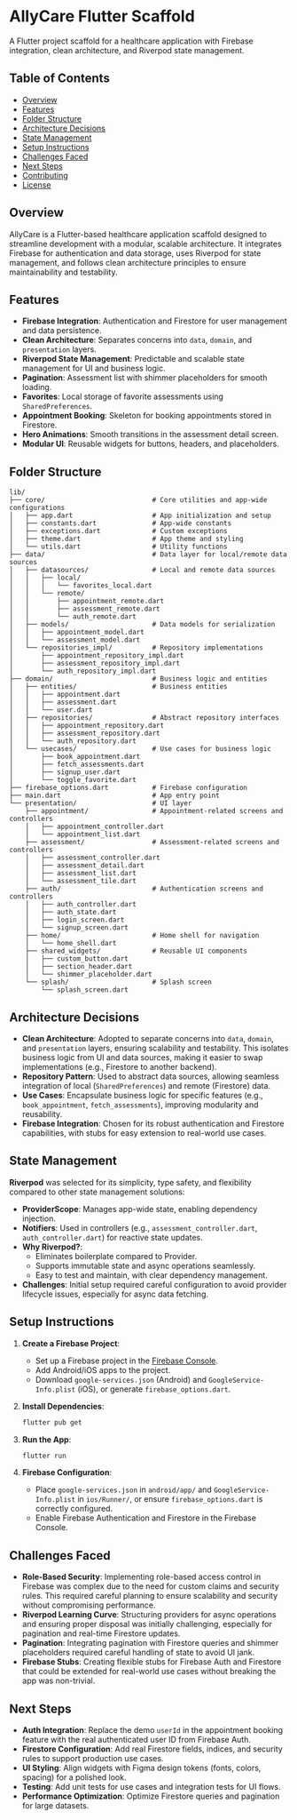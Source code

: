 # AllyCare Flutter Scaffold

A Flutter project scaffold for a healthcare application with Firebase integration, clean architecture, and Riverpod state management.

## Table of Contents
- [Overview](#overview)
- [Features](#features)
- [Folder Structure](#folder-structure)
- [Architecture Decisions](#architecture-decisions)
- [State Management](#state-management)
- [Setup Instructions](#setup-instructions)
- [Challenges Faced](#challenges-faced)
- [Next Steps](#next-steps)
- [Contributing](#contributing)
- [License](#license)

## Overview
AllyCare is a Flutter-based healthcare application scaffold designed to streamline development with a modular, scalable architecture. It integrates Firebase for authentication and data storage, uses Riverpod for state management, and follows clean architecture principles to ensure maintainability and testability.

## Features
- **Firebase Integration**: Authentication and Firestore for user management and data persistence.
- **Clean Architecture**: Separates concerns into `data`, `domain`, and `presentation` layers.
- **Riverpod State Management**: Predictable and scalable state management for UI and business logic.
- **Pagination**: Assessment list with shimmer placeholders for smooth loading.
- **Favorites**: Local storage of favorite assessments using `SharedPreferences`.
- **Appointment Booking**: Skeleton for booking appointments stored in Firestore.
- **Hero Animations**: Smooth transitions in the assessment detail screen.
- **Modular UI**: Reusable widgets for buttons, headers, and placeholders.

## Folder Structure
```
lib/
├── core/                           # Core utilities and app-wide configurations
│   ├── app.dart                    # App initialization and setup
│   ├── constants.dart              # App-wide constants
│   ├── exceptions.dart             # Custom exceptions
│   ├── theme.dart                  # App theme and styling
│   └── utils.dart                  # Utility functions
├── data/                           # Data layer for local/remote data sources
│   ├── datasources/                # Local and remote data sources
│   │   ├── local/
│   │   │   └── favorites_local.dart
│   │   └── remote/
│   │       ├── appointment_remote.dart
│   │       ├── assessment_remote.dart
│   │       └── auth_remote.dart
│   ├── models/                     # Data models for serialization
│   │   ├── appointment_model.dart
│   │   └── assessment_model.dart
│   └── repositories_impl/          # Repository implementations
│       ├── appointment_repository_impl.dart
│       ├── assessment_repository_impl.dart
│       └── auth_repository_impl.dart
├── domain/                         # Business logic and entities
│   ├── entities/                   # Business entities
│   │   ├── appointment.dart
│   │   ├── assessment.dart
│   │   └── user.dart
│   ├── repositories/               # Abstract repository interfaces
│   │   ├── appointment_repository.dart
│   │   ├── assessment_repository.dart
│   │   └── auth_repository.dart
│   └── usecases/                   # Use cases for business logic
│       ├── book_appointment.dart
│       ├── fetch_assessments.dart
│       ├── signup_user.dart
│       └── toggle_favorite.dart
├── firebase_options.dart           # Firebase configuration
├── main.dart                       # App entry point
└── presentation/                   # UI layer
    ├── appointment/                # Appointment-related screens and controllers
    │   ├── appointment_controller.dart
    │   └── appointment_list.dart
    ├── assessment/                 # Assessment-related screens and controllers
    │   ├── assessment_controller.dart
    │   ├── assessment_detail.dart
    │   ├── assessment_list.dart
    │   └── assessment_tile.dart
    ├── auth/                       # Authentication screens and controllers
    │   ├── auth_controller.dart
    │   ├── auth_state.dart
    │   ├── login_screen.dart
    │   └── signup_screen.dart
    ├── home/                       # Home shell for navigation
    │   └── home_shell.dart
    ├── shared_widgets/             # Reusable UI components
    │   ├── custom_button.dart
    │   ├── section_header.dart
    │   └── shimmer_placeholder.dart
    └── splash/                     # Splash screen
        └── splash_screen.dart
```

## Architecture Decisions
- **Clean Architecture**: Adopted to separate concerns into `data`, `domain`, and `presentation` layers, ensuring scalability and testability. This isolates business logic from UI and data sources, making it easier to swap implementations (e.g., Firestore to another backend).
- **Repository Pattern**: Used to abstract data sources, allowing seamless integration of local (`SharedPreferences`) and remote (Firestore) data.
- **Use Cases**: Encapsulate business logic for specific features (e.g., `book_appointment`, `fetch_assessments`), improving modularity and reusability.
- **Firebase Integration**: Chosen for its robust authentication and Firestore capabilities, with stubs for easy extension to real-world use cases.

## State Management
**Riverpod** was selected for its simplicity, type safety, and flexibility compared to other state management solutions:
- **ProviderScope**: Manages app-wide state, enabling dependency injection.
- **Notifiers**: Used in controllers (e.g., `assessment_controller.dart`, `auth_controller.dart`) for reactive state updates.
- **Why Riverpod?**:
  - Eliminates boilerplate compared to Provider.
  - Supports immutable state and async operations seamlessly.
  - Easy to test and maintain, with clear dependency management.
- **Challenges**: Initial setup required careful configuration to avoid provider lifecycle issues, especially for async data fetching.

## Setup Instructions
1. **Create a Firebase Project**:
   - Set up a Firebase project in the [Firebase Console](https://console.firebase.google.com/).
   - Add Android/iOS apps to the project.
   - Download `google-services.json` (Android) and `GoogleService-Info.plist` (iOS), or generate `firebase_options.dart`.

2. **Install Dependencies**:
   ```bash
   flutter pub get
   ```

3. **Run the App**:
   ```bash
   flutter run
   ```

4. **Firebase Configuration**:
   - Place `google-services.json` in `android/app/` and `GoogleService-Info.plist` in `ios/Runner/`, or ensure `firebase_options.dart` is correctly configured.
   - Enable Firebase Authentication and Firestore in the Firebase Console.

## Challenges Faced
- **Role-Based Security**: Implementing role-based access control in Firebase was complex due to the need for custom claims and security rules. This required careful planning to ensure scalability and security without compromising performance.
- **Riverpod Learning Curve**: Structuring providers for async operations and ensuring proper disposal was initially challenging, especially for pagination and real-time Firestore updates.
- **Pagination**: Integrating pagination with Firestore queries and shimmer placeholders required careful handling of state to avoid UI jank.
- **Firebase Stubs**: Creating flexible stubs for Firebase Auth and Firestore that could be extended for real-world use cases without breaking the app was non-trivial.

## Next Steps
- **Auth Integration**: Replace the demo `userId` in the appointment booking feature with the real authenticated user ID from Firebase Auth.
- **Firestore Configuration**: Add real Firestore fields, indices, and security rules to support production use cases.
- **UI Styling**: Align widgets with Figma design tokens (fonts, colors, spacing) for a polished look.
- **Testing**: Add unit tests for use cases and integration tests for UI flows.
- **Performance Optimization**: Optimize Firestore queries and pagination for large datasets.



